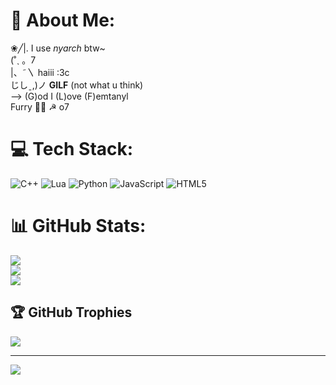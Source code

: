 # 💫 About Me:
  ❀╱|.       I use *nyarch* btw~<br>(˚ˎ 。7  <br> |、˜〵          haiii :3c <br>じしˍ,)ノ       **GILF** (not what u think)<br>     --> (G)od I (L)ove (F)emtanyl<br>Furry 🏳️‍⚧️ ☭ o7


# 💻 Tech Stack:
![C++](https://img.shields.io/badge/c++-%2300599C.svg?style=for-the-badge&logo=c%2B%2B&logoColor=white) ![Lua](https://img.shields.io/badge/lua-%232C2D72.svg?style=for-the-badge&logo=lua&logoColor=white) ![Python](https://img.shields.io/badge/python-3670A0?style=for-the-badge&logo=python&logoColor=ffdd54) ![JavaScript](https://img.shields.io/badge/javascript-%23323330.svg?style=for-the-badge&logo=javascript&logoColor=%23F7DF1E) ![HTML5](https://img.shields.io/badge/html5-%23E34F26.svg?style=for-the-badge&logo=html5&logoColor=white)
# 📊 GitHub Stats:
![](https://github-readme-stats.vercel.app/api?username=0x00A7AFBC&theme=dark&hide_border=false&include_all_commits=true&count_private=false)<br/>
![](https://github-readme-streak-stats.herokuapp.com/?user=0x00A7AFBC&theme=dark&hide_border=false)<br/>
![](https://github-readme-stats.vercel.app/api/top-langs/?username=0x00A7AFBC&theme=dark&hide_border=false&include_all_commits=true&count_private=false&layout=compact)

## 🏆 GitHub Trophies
![](https://github-profile-trophy.vercel.app/?username=0x00A7AFBC&theme=radical&no-frame=false&no-bg=true&margin-w=4)

---
[![](https://visitcount.itsvg.in/api?id=0x00A7AFBC&icon=0&color=10)](https://visitcount.itsvg.in)

<!-- Proudly created with GPRM ( https://gprm.itsvg.in ) -->
